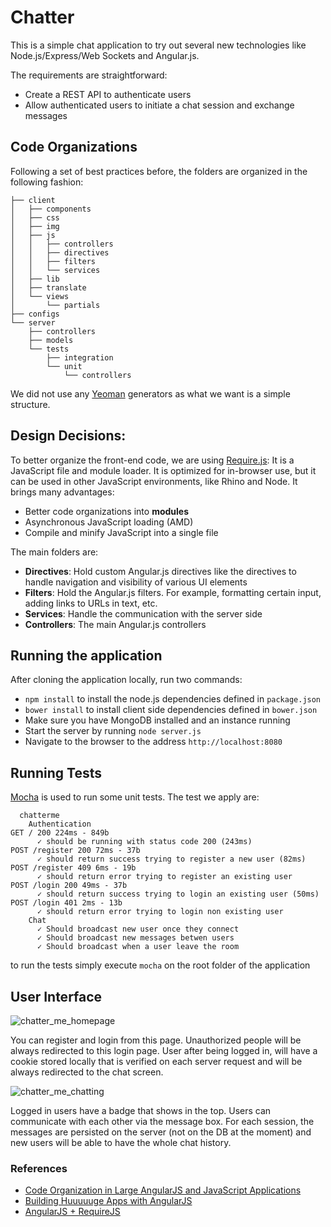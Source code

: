 Chatter
===============

This is a simple chat application to try out several new technologies like Node.js/Express/Web Sockets and Angular.js.

The requirements are straightforward:

- Create a REST API to authenticate users
- Allow authenticated users to initiate a chat session and exchange messages

## Code Organizations

Following a set of best practices before, the folders are organized in the following fashion:

```
├── client
│   ├── components
│   ├── css
│   ├── img
│   ├── js
│   │   ├── controllers
│   │   ├── directives
│   │   ├── filters
│   │   └── services
│   ├── lib
│   ├── translate
│   └── views
│       └── partials
├── configs
└── server
    ├── controllers
    ├── models
    └── tests
        ├── integration
        └── unit
            └── controllers
```

We did not use any [Yeoman](http://yeoman.io) generators as what we want is a simple structure.

## Design Decisions:

To better organize the front-end code, we are using [Require.js](http://requirejs.org/): It is a JavaScript file and module loader. It is optimized for in-browser use, but it can be used in other JavaScript environments, like Rhino and Node. It brings many advantages:

- Better code organizations into **modules**
- Asynchronous JavaScript loading (AMD)
- Compile and minify JavaScript into a single file

The main folders are:
- **Directives**: Hold custom Angular.js directives like the directives to handle navigation and visibility of various UI elements
- **Filters**: Hold the Angular.js filters. For example, formatting certain input, adding links to URLs in text, etc.
- **Services**: Handle the communication with the server side
- **Controllers**: The main Angular.js controllers

## Running the application

After cloning the application locally, run two commands:

- `npm install` to install the node.js dependencies defined in `package.json`
- `bower install` to install client side dependencies defined in `bower.json`
- Make sure you have MongoDB installed and an instance running
- Start the server by running `node server.js`
- Navigate to the browser to the address `http://localhost:8080`

## Running Tests

[Mocha](mochajs.org) is used to run some unit tests. The test we apply are:

```
  chatterme
    Authentication
GET / 200 224ms - 849b
      ✓ should be running with status code 200 (243ms)
POST /register 200 72ms - 37b
      ✓ should return success trying to register a new user (82ms)
POST /register 409 6ms - 19b
      ✓ should return error trying to register an existing user 
POST /login 200 49ms - 37b
      ✓ should return success trying to login an existing user (50ms)
POST /login 401 2ms - 13b
      ✓ should return error trying to login non existing user 
    Chat
      ✓ Should broadcast new user once they connect 
      ✓ Should broadcast new messages betwen users 
      ✓ Should broadcast when a user leave the room 
```
to run the tests simply execute `mocha` on the root folder of the application

## User Interface

![chatter_me_homepage](https://www.dropbox.com/s/xazjmhw7odxo1d3/chatter.me_homepage.png?dl=1)

You can register and login from this page. Unauthorized people will be always redirected to this login page. User after being logged in, will have a cookie stored locally that is verified on each server request and will be always redirected to the chat screen.

![chatter_me_chatting](https://www.dropbox.com/s/jb9o8d03sea2rdl/chatter.me_chat_interface.png?dl=1)

Logged in users have a badge that shows in the top. Users can communicate with each other via the message box. For each session, the messages are persisted on the server (not on the DB at the moment) and new users will be able to have the whole chat history.

### References

- [Code Organization in Large AngularJS and JavaScript Applications](http://cliffmeyers.com/blog/2013/4/21/code-organization-angularjs-javascript)
- [Building Huuuuuge Apps with AngularJS](http://briantford.com/blog/huuuuuge-angular-apps)
- [AngularJS + RequireJS](https://www.startersquad.com/blog/angularjs-requirejs/)


